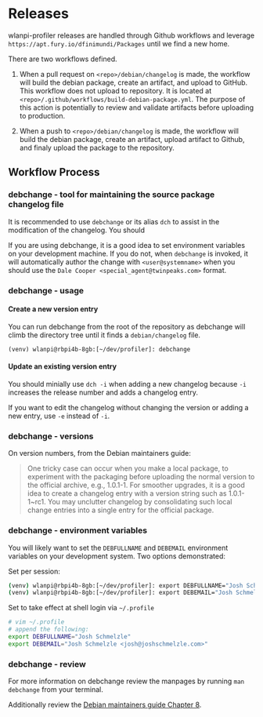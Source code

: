 # Releases

wlanpi-profiler releases are handled through Github workflows and leverage `https://apt.fury.io/dfinimundi/Packages` until we find a new home.

There are two workflows defined.

1. When a pull request on `<repo>/debian/changelog` is made, the workflow will build the debian package, create an artifact, and upload to GitHub. This workflow does not upload to repository. It is located at `<repo>/.github/workflows/build-debian-package.yml`. The purpose of this action is potentially to review and validate artifacts before uploading to production.

2. When a push to `<repo>/debian/changelog` is made, the workflow will build the debian package, create an artifact, upload artifact to Github, and finaly upload the package to the repository.

## Workflow Process

### debchange - tool for maintaining the source package changelog file

It is recommended to use `debchange` or its alias `dch` to assist in the modification of the changelog. You should 

If you are using debchange, it is a good idea to set environment variables on your development machine. If you do not, when `debchange` is invoked, it will automatically author the change with `<user@systemname>` when you should use the `Dale Cooper <special_agent@twinpeaks.com>` format. 

### debchange - usage

#### Create a new version entry

You can run debchange from the root of the repository as debchange will climb the directory tree until it finds a `debian/changelog` file.

```
(venv) wlanpi@rbpi4b-8gb:[~/dev/profiler]: debchange
```

#### Update an existing version entry

You should minially use `dch -i` when adding a new changelog because `-i` increases the release number and adds a changelog entry.

If you want to edit the changelog without changing the version or adding a new entry, use `-e` instead of `-i`.

### debchange - versions

On version numbers, from the Debian maintainers guide:

> One tricky case can occur when you make a local package, to experiment with the packaging before uploading the normal version to the official archive, e.g., 1.0.1-1. For smoother upgrades, it is a good idea to create a changelog entry with a version string such as 1.0.1-1~rc1. You may unclutter changelog by consolidating such local change entries into a single entry for the official package.

### debchange - environment variables

You will likely want to set the `DEBFULLNAME` and `DEBEMAIL` environment variables on your development system. Two options demonstrated:

Set per session:

```bash
(venv) wlanpi@rbpi4b-8gb:[~/dev/profiler]: export DEBFULLNAME="Josh Schmelzle"
(venv) wlanpi@rbpi4b-8gb:[~/dev/profiler]: export DEBEMAIL="Josh Schmelzle <josh@joshschmelzle.com>"
```

Set to take effect at shell login via `~/.profile`


```bash
# vim ~/.profile
# append the following:
export DEBFULLNAME="Josh Schmelzle"
export DEBEMAIL="Josh Schmelzle <josh@joshschmelzle.com>"
```

### debchange - review

For more information on debchange review the manpages by running `man debchange` from your terminal.

Additionally review the [Debian maintainers guide Chapter 8](https://www.debian.org/doc/manuals/maint-guide/update.en.html).
